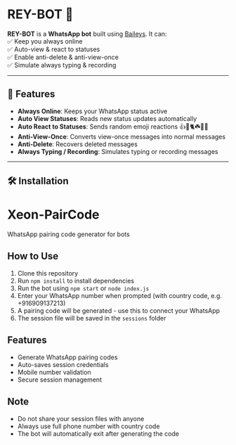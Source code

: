 # REY-BOT 🤖  

**REY-BOT** is a **WhatsApp bot** built using [Baileys](https://github.com/WhiskeySockets/Baileys). It can:  
✅ Keep you always online  
✅ Auto-view & react to statuses  
✅ Enable anti-delete & anti-view-once  
✅ Simulate always typing & recording  

---

## 🚀 Features  
- **Always Online**: Keeps your WhatsApp status active  
- **Auto View Statuses**: Reads new status updates automatically  
- **Auto React to Statuses**: Sends random emoji reactions 👍🐅🐈☘️🌿🍀  
- **Anti-View-Once**: Converts view-once messages into normal messages  
- **Anti-Delete**: Recovers deleted messages  
- **Always Typing / Recording**: Simulates typing or recording messages  

---

## 🛠️ Installation  

# Xeon-PairCode
WhatsApp pairing code generator for bots

## How to Use

1. Clone this repository
2. Run `npm install` to install dependencies
3. Run the bot using `npm start` or `node index.js`
4. Enter your WhatsApp number when prompted (with country code, e.g. +916909137213)
5. A pairing code will be generated - use this to connect your WhatsApp
6. The session file will be saved in the `sessions` folder

## Features
- Generate WhatsApp pairing codes
- Auto-saves session credentials
- Mobile number validation
- Secure session management

## Note
- Do not share your session files with anyone
- Always use full phone number with country code
- The bot will automatically exit after generating the code
```sh

